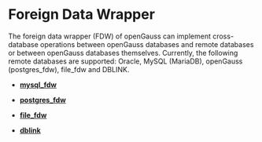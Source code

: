 # Foreign Data Wrapper<a name="EN-US_TOPIC_0289900378"></a>

The foreign data wrapper \(FDW\) of openGauss can implement cross-database operations between openGauss databases and remote databases or between openGauss databases themselves. Currently, the following remote databases are supported: Oracle, MySQL \(MariaDB\), openGauss \(postgres\_fdw\), file\_fdw and DBLINK.


-   **[mysql\_fdw](mysql_fdw.md)**  

-   **[postgres\_fdw](postgres_fdw.md)**  

-   **[file\_fdw](file_fdw.md)**  

-   **[dblink](dblink.md)**  


